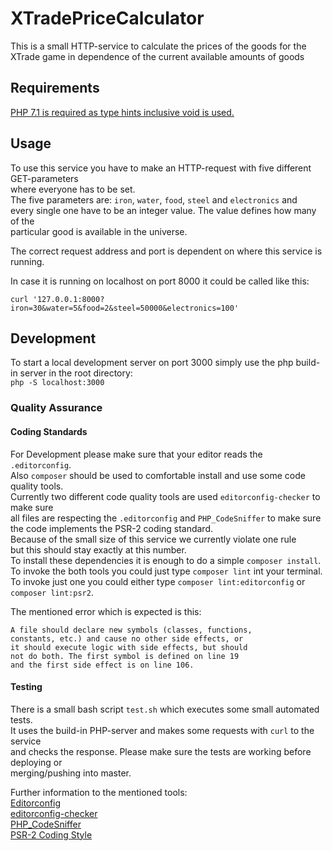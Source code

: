 # XTradePriceCalculator

This is a small HTTP-service to calculate the prices of the goods for the XTrade game 
in dependence of the current available amounts of goods

## Requirements

[PHP 7.1 is required as type hints inclusive void is used.](https://wiki.php.net/rfc/void_return_type)

## Usage 

To use this service you have to make an HTTP-request with five different GET-parameters  
where everyone has to be set.  
The five parameters are: `iron`, `water`, `food`, `steel` and `electronics` and   
every single one have to be an integer value. The value defines how many of the  
particular good is available in the universe.

The correct request address and port is dependent on where this service is running.  

In case it is running on localhost on port 8000 it could be called like this:  

`curl '127.0.0.1:8000?iron=30&water=5&food=2&steel=50000&electronics=100'`

## Development

To start a local development server on port 3000 simply use the php build-in server in the root directory:  
`php -S localhost:3000`

### Quality Assurance

#### Coding Standards

For Development please make sure that your editor reads the `.editorconfig`.  
Also `composer` should be used to comfortable install and use some code quality tools.  
Currently two different code quality tools are used `editorconfig-checker` to make sure   
all files are respecting the `.editorconfig` and `PHP_CodeSniffer` to make sure   
the code implements the PSR-2 coding standard.   
Because of the small size of this service we currently violate one rule   
but this should stay exactly at this number.  
To install these dependencies it is enough to do a simple `composer install`.  
To invoke the both tools you could just type `composer lint` int your terminal.  
To invoke just one you could either type `composer lint:editorconfig` or `composer lint:psr2`.  

The mentioned error which is expected is this:

```
A file should declare new symbols (classes, functions,
constants, etc.) and cause no other side effects, or
it should execute logic with side effects, but should
not do both. The first symbol is defined on line 19
and the first side effect is on line 106.
```

#### Testing

There is a small bash script `test.sh` which executes some small automated tests.  
It uses the build-in PHP-server and makes some requests with `curl` to the service  
and checks the response. Please make sure the tests are working before deploying or  
merging/pushing into master.

Further information to the mentioned tools:  
[Editorconfig](http://editorconfig.org/)  
[editorconfig-checker](https://github.com/editorconfig-checker/editorconfig-checker.php)  
[PHP_CodeSniffer](https://github.com/squizlabs/PHP_CodeSniffer)  
[PSR-2 Coding Style](http://www.php-fig.org/psr/psr-2/)
